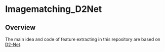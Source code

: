 # Imagematching_D2Net

## Overview


The main idea and code of feature extracting in this repository are based on [D2-Net](https://dusmanu.com/publications/d2-net.html).
